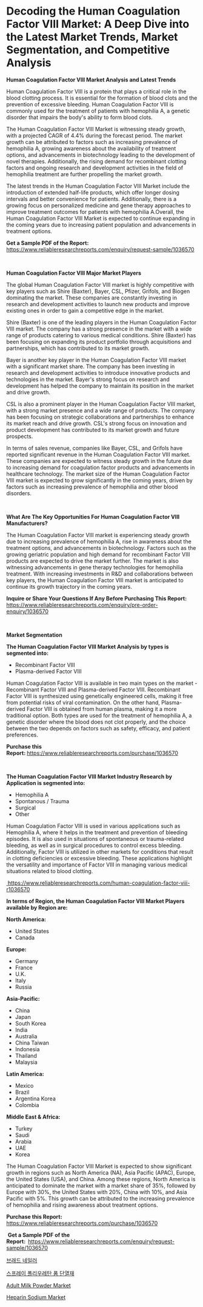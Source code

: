 <p><h1>Decoding the Human Coagulation Factor VIII Market: A Deep Dive into the Latest Market Trends, Market Segmentation, and Competitive Analysis</h1></p><p><strong>Human Coagulation Factor VIII Market Analysis and Latest Trends</strong></p>
<p><p>Human Coagulation Factor VIII is a protein that plays a critical role in the blood clotting process. It is essential for the formation of blood clots and the prevention of excessive bleeding. Human Coagulation Factor VIII is commonly used for the treatment of patients with hemophilia A, a genetic disorder that impairs the body's ability to form blood clots.</p><p>The Human Coagulation Factor VIII Market is witnessing steady growth, with a projected CAGR of 4.4% during the forecast period. The market growth can be attributed to factors such as increasing prevalence of hemophilia A, growing awareness about the availability of treatment options, and advancements in biotechnology leading to the development of novel therapies. Additionally, the rising demand for recombinant clotting factors and ongoing research and development activities in the field of hemophilia treatment are further propelling the market growth.</p><p>The latest trends in the Human Coagulation Factor VIII Market include the introduction of extended half-life products, which offer longer dosing intervals and better convenience for patients. Additionally, there is a growing focus on personalized medicine and gene therapy approaches to improve treatment outcomes for patients with hemophilia A.Overall, the Human Coagulation Factor VIII Market is expected to continue expanding in the coming years due to increasing patient population and advancements in treatment options.</p></p>
<p><strong>Get a Sample PDF of the Report:&nbsp;</strong> <a href="https://www.reliableresearchreports.com/enquiry/request-sample/1036570">https://www.reliableresearchreports.com/enquiry/request-sample/1036570</a></p>
<p>&nbsp;</p>
<p><strong>Human Coagulation Factor VIII Major Market Players</strong></p>
<p><p>The global Human Coagulation Factor VIII market is highly competitive with key players such as Shire (Baxter), Bayer, CSL, Pfizer, Grifols, and Biogen dominating the market. These companies are constantly investing in research and development activities to launch new products and improve existing ones in order to gain a competitive edge in the market.</p><p>Shire (Baxter) is one of the leading players in the Human Coagulation Factor VIII market. The company has a strong presence in the market with a wide range of products catering to various medical conditions. Shire (Baxter) has been focusing on expanding its product portfolio through acquisitions and partnerships, which has contributed to its market growth.</p><p>Bayer is another key player in the Human Coagulation Factor VIII market with a significant market share. The company has been investing in research and development activities to introduce innovative products and technologies in the market. Bayer's strong focus on research and development has helped the company to maintain its position in the market and drive growth.</p><p>CSL is also a prominent player in the Human Coagulation Factor VIII market, with a strong market presence and a wide range of products. The company has been focusing on strategic collaborations and partnerships to enhance its market reach and drive growth. CSL's strong focus on innovation and product development has contributed to its market growth and future prospects.</p><p>In terms of sales revenue, companies like Bayer, CSL, and Grifols have reported significant revenue in the Human Coagulation Factor VIII market. These companies are expected to witness steady growth in the future due to increasing demand for coagulation factor products and advancements in healthcare technology. The market size of the Human Coagulation Factor VIII market is expected to grow significantly in the coming years, driven by factors such as increasing prevalence of hemophilia and other blood disorders.</p></p>
<p>&nbsp;</p>
<p><strong>What Are The Key Opportunities For Human Coagulation Factor VIII Manufacturers?</strong></p>
<p><p>The Human Coagulation Factor VIII market is experiencing steady growth due to increasing prevalence of hemophilia A, rise in awareness about the treatment options, and advancements in biotechnology. Factors such as the growing geriatric population and high demand for recombinant Factor VIII products are expected to drive the market further. The market is also witnessing advancements in gene therapy technologies for hemophilia treatment. With increasing investments in R&D and collaborations between key players, the Human Coagulation Factor VIII market is anticipated to continue its growth trajectory in the coming years.</p></p>
<p><strong>Inquire or Share Your Questions If Any Before Purchasing This Report:</strong> <a href="https://www.reliableresearchreports.com/enquiry/pre-order-enquiry/1036570">https://www.reliableresearchreports.com/enquiry/pre-order-enquiry/1036570</a></p>
<p>&nbsp;</p>
<p><strong>Market Segmentation</strong></p>
<p><strong>The Human Coagulation Factor VIII Market Analysis by types is segmented into:</strong></p>
<p><ul><li>Recombinant Factor VIII</li><li>Plasma-derived Factor VIII</li></ul></p>
<p><p>Human Coagulation Factor VIII is available in two main types on the market - Recombinant Factor VIII and Plasma-derived Factor VIII. Recombinant Factor VIII is synthesized using genetically engineered cells, making it free from potential risks of viral contamination. On the other hand, Plasma-derived Factor VIII is obtained from human plasma, making it a more traditional option. Both types are used for the treatment of hemophilia A, a genetic disorder where the blood does not clot properly, and the choice between the two depends on factors such as safety, efficacy, and patient preferences.</p></p>
<p><strong>Purchase this Report:&nbsp;</strong><a href="https://www.reliableresearchreports.com/purchase/1036570">https://www.reliableresearchreports.com/purchase/1036570</a></p>
<p>&nbsp;</p>
<p><strong>The Human Coagulation Factor VIII Market Industry Research by Application is segmented into:</strong></p>
<p><ul><li>Hemophilia A</li><li>Spontanous / Trauma</li><li>Surgical</li><li>Other</li></ul></p>
<p><p>Human Coagulation Factor VIII is used in various applications such as Hemophilia A, where it helps in the treatment and prevention of bleeding episodes. It is also used in situations of spontaneous or trauma-related bleeding, as well as in surgical procedures to control excess bleeding. Additionally, Factor VIII is utilized in other markets for conditions that result in clotting deficiencies or excessive bleeding. These applications highlight the versatility and importance of Factor VIII in managing various medical situations related to blood clotting.</p></p>
<p><a href="https://www.reliableresearchreports.com/human-coagulation-factor-viii-r1036570">&nbsp;https://www.reliableresearchreports.com/human-coagulation-factor-viii-r1036570</a></p>
<p><strong>In terms of Region, the Human Coagulation Factor VIII Market Players available by Region are:</strong></p>
<p>
    <p> <strong> North America: </strong>
        <ul>
            <li>United States</li>
            <li>Canada</li>
        </ul>
        </p> 
    <p> <strong> Europe: </strong>
        <ul>
            <li>Germany</li>
            <li>France</li>
            <li>U.K.</li>
            <li>Italy</li>
            <li>Russia</li>
        </ul>
        </p> 
    <p> <strong> Asia-Pacific: </strong>
        <ul>
            <li>China</li>
            <li>Japan</li>
            <li>South Korea</li>
            <li>India</li>
            <li>Australia</li>
            <li>China Taiwan</li>
            <li>Indonesia</li>
            <li>Thailand</li>
            <li>Malaysia</li>
        </ul>
        </p> 
    <p> <strong> Latin America: </strong>
        <ul>
            <li>Mexico</li>
            <li>Brazil</li>
            <li>Argentina Korea</li>
            <li>Colombia</li>
        </ul>
        </p> 
    <p> <strong> Middle East & Africa: </strong>
        <ul>
            <li>Turkey</li>
            <li>Saudi</li>
            <li>Arabia</li>
            <li>UAE</li>
            <li>Korea</li>
        </ul>
    </p>
    </p>
<p><p>The Human Coagulation Factor VIII Market is expected to show significant growth in regions such as North America (NA), Asia Pacific (APAC), Europe, the United States (USA), and China. Among these regions, North America is anticipated to dominate the market with a market share of 35%, followed by Europe with 30%, the United States with 20%, China with 10%, and Asia Pacific with 5%. This growth can be attributed to the increasing prevalence of hemophilia and rising awareness about treatment options.</p></p>
<p><strong>Purchase this Report: </strong><a href="https://www.reliableresearchreports.com/purchase/1036570">https://www.reliableresearchreports.com/purchase/1036570</a></p>
<p>&nbsp;<strong>Get a Sample PDF of the Report:&nbsp;&nbsp;</strong><a href="https://www.reliableresearchreports.com/enquiry/request-sample/1036570">https://www.reliableresearchreports.com/enquiry/request-sample/1036570</a></p>
<p><strong></strong></p>
<p><p><a href="https://github.com/valroy852/Market-Research-Report-List-1/blob/main/949547756862.md">브래드 네일러</a></p><p><a href="https://github.com/royErdmtyan906778/Market-Research-Report-List-1/blob/main/181797756861.md">스프레이 폴리우레탄 폼 단열재</a></p><p><a href="https://github.com/wusalecollins540tpqoz/Market-Research-Report-List-2/blob/main/adult-milk-powder-market.md">Adult Milk Powder Market</a></p><p><a href="https://github.com/kathiaseamanalvaradovlprc2h/Market-Research-Report-List-2/blob/main/heparin-sodium-market.md">Heparin Sodium Market</a></p></p>